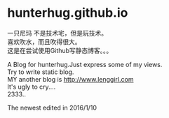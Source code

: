# hunterhug.github.io
一只尼玛 不是技术宅，但是玩技术。<br />
喜欢吹水，而且吹得很大。<br />
这是在尝试使用Github写静态博客。。。<br />

A Blog for hunterhug.Just express some of my views.<br />
Try to write static blog.<br />
MY another blog is http://www.lenggirl.com<br />
It's ugly to cry....<br />
2333..

The newest edited in 2016/1/10<br />
